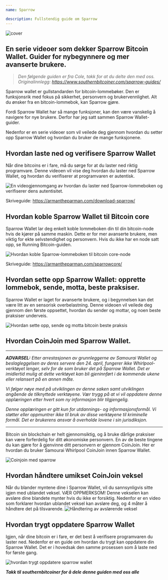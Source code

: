 ```yaml
---
name: Sparrow

description: Fullstendig guide om Sparrow
---
```


![cover](assets/cover.webp)

## En serie videoer som dekker Sparrow Bitcoin Wallet. Guider for nybegynnere og mer avanserte brukere.

> _Den følgende guiden er fra Cole, takk for at du delte den med oss. Originalinnlegg: https://www.southernbitcoiner.com/sparrow-guides/_

Sparrow wallet er gullstandarden for bitcoin-lommebøker. Den er funksjonsrik med fokus på sikkerhet, personvern og brukervennlighet. Alt du ønsker fra en bitcoin-lommebok, kan Sparrow gjøre.

Fordi Sparrow Wallet har så mange funksjoner, kan den være vanskelig å navigere for nye brukere. Derfor har jeg satt sammen Sparrow Wallet-guider.

Nedenfor er en serie videoer som vil veilede deg gjennom hvordan du setter opp Sparrow Wallet og hvordan du bruker de mange funksjonene.

## Hvordan laste ned og verifisere Sparrow Wallet

Når dine bitcoins er i fare, må du sørge for at du laster ned riktig programvare. Denne videoen vil vise deg hvordan du laster ned Sparrow Wallet, og hvordan du verifiserer at programvaren er autentisk.

![En videogjennomgang av hvordan du laster ned Sparrow-lommeboken og verifiserer dens autentisitet.](https://www.youtube.com/watch?v=MyDMvjGFdDE)

Skriveguide: https://armantheparman.com/download-sparrow/

## Hvordan koble Sparrow Wallet til Bitcoin core

Sparrow Wallet lar deg enkelt koble lommeboken din til din bitcoin-node hvis de kjører på samme maskin. Dette er for mer avanserte brukere, men viktig for ekte selvstendighet og personvern. Hvis du ikke har en node satt opp, se Running Bitcoin-guiden.

![Hvordan koble Sparrow-lommeboken til bitcoin core-node](https://www.youtube.com/watch?v=9Aw6OAXxE_Y)

Skriveguide: https://armantheparman.com/sparrowcore/

## Hvordan sette opp Sparrow Wallet: opprette lommebok, sende, motta, beste praksiser.

Sparrow Wallet er laget for avanserte brukere, og i begynnelsen kan det være litt av en sensorisk overbelastning. Denne videoen vil veilede deg gjennom den første oppsettet, hvordan du sender og mottar, og noen beste praksiser underveis.

![Hvordan sette opp, sende og motta bitcoin beste praksis](https://youtu.be/7QCKSPIq0Ac)

## Hvordan CoinJoin med Sparrow Wallet.

---

***ADVARSEL:** Etter arrestasjonen av grunnleggerne av Samourai Wallet og beslagleggelsen av deres servere den 24. april, fungerer ikke Whirlpool-verktøyet lenger, selv for de som bruker det på Sparrow Wallet. Det er imidlertid mulig at dette verktøyet kan bli gjeninnført i de kommende ukene eller relansert på en annen måte.*

_Vi følger nøye med på utviklingen av denne saken samt utviklingen angående de tilknyttede verktøyene. Vær trygg på at vi vil oppdatere denne opplæringen etter hvert som ny informasjon blir tilgjengelig._

_Denne opplæringen er gitt kun for utdannings- og informasjonsformål. Vi støtter eller oppmuntrer ikke til bruk av disse verktøyene til kriminelle formål. Det er brukerens ansvar å overholde lovene i sin jurisdiksjon._

---

Bitcoin sin blockchain er helt gjennomsiktig, og å bruke dårlige praksiser kan være forferdelig for ditt økonomiske personvern. En av de beste tingene du kan gjøre for å gjenvinne ditt personvern er gjennom CoinJoin. Her er hvordan du bruker Samourai Whirlpool CoinJoin innen Sparrow Wallet.

![Coinjoin med sparrow](https://youtu.be/p24SxLI1ews)

## Hvordan håndtere umikset CoinJoin veksel
Når du blander myntene dine i Sparrow Wallet, vil du sannsynligvis sitte igjen med ublandet veksel. VÆR OPPMERKSOM! Denne vekselen kan avsløre dine blandete mynter hvis du ikke er forsiktig. Nedenfor er en video som forklarer hvordan ublandet veksel kan avsløre deg, og 4 måter å håndtere det på tilsvarende.
![Håndtering av avslørende veksel](https://youtu.be/dnzZtgNQS0g)

## Hvordan trygt oppdatere Sparrow Wallet

Igjen, når dine bitcoin er i fare, er det best å verifisere programvaren du laster ned. Nedenfor er en guide om hvordan du trygt kan oppdatere din Sparrow Wallet. Det er i hovedsak den samme prosessen som å laste ned for første gang.

![hvordan trygt oppdatere sparrow wallet](https://youtu.be/IThaolnDgSo)

**_Takk til southernbitcoiner for å dele denne guiden med oss alle_**